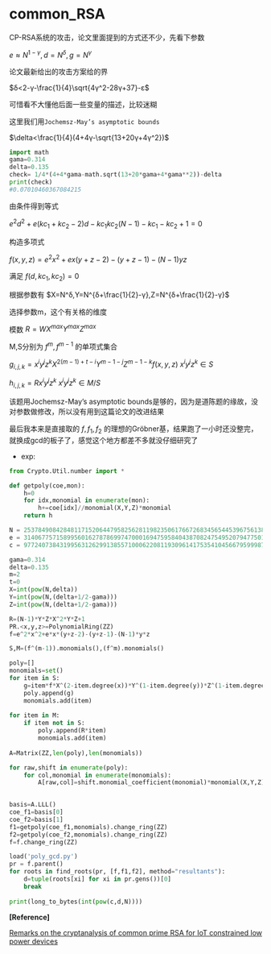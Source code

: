 # common_RSA

CP-RSA系统的攻击，论文里面提到的方式还不少，先看下参数

$e≈N^{1-γ},d=N^δ,g=N^γ$

论文最新给出的攻击方案给的界

$δ<2-γ-\frac{1}{4}\sqrt{4γ^2-28γ+37}-ε$

可惜看不大懂他后面一些变量的描述，比较迷糊

这里我们用`Jochemsz-May’s asymptotic bounds`

$\delta<\frac{1}{4}(4+4γ-\sqrt{13+20γ+4γ^2})$

```python
import math
gama=0.314
delta=0.135
check= 1/4*(4+4*gama-math.sqrt(13+20*gama+4*gama**2))-delta
print(check)
#0.07010460367084215
```

由条件得到等式

$e^2d^2+e(kc_1+kc_2-2)d-kc_1kc_2(N-1)-kc_1-kc_2+1=0$

构造多项式

$f(x,y,z)=e^2x^2+ex(y+z-2)-(y+z-1)-(N-1)yz$

满足 $f(d,kc_1,kc_2)=0$

根据参数有 $X=N^δ,Y=N^{δ+\frac{1}{2}-γ},Z=N^{δ+\frac{1}{2}-γ}$

选择参数m，这个有关格的维度

模数 $R=WX^{max}Y^{max}Z^{max}$

M,S分别为 $f^ m,f^ {m-1}$ 的单项式集合

$g_{i,j,k}=x^iy^jz^kX^{2(m-1)+t-i}Y^{m-1-j}Z^{m-1-k}f(x,y,z)$   $x^iy^jz^k∈S$

$h_{i,j,k}=Rx^iy^jz^k$   $x^iy^jz^k∈M/S$

该题用Jochemsz-May’s asymptotic bounds是够的，因为是道陈题的缘故，没对参数做修改，所以没有用到这篇论文的改进结果

最后我本来是直接取的 $f,f_ 1,f_ 2$ 的理想的Gröbner基，结果跑了一小时还没整完，就换成gcd的板子了，感觉这个地方都差不多就没仔细研究了

-  exp:

```python
from Crypto.Util.number import *

def getpoly(coe,mon):
    h=0
    for idx,monomial in enumerate(mon):
        h+=coe[idx]//monomial(X,Y,Z)*monomial
    return h

N = 253784908428481171520644795825628119823506176672683456544539675613895749357067944465796492899363087465652749951069021248729871498716450122759675266109104893465718371075137027806815473672093804600537277140261127375373193053173163711234309619016940818893190549811778822641165586070952778825226669497115448984409
e = 31406775715899560162787869974700016947595840438708247549520794775013609818293759112173738791912355029131497095419469938722402909767606953171285102663874040755958087885460234337741136082351825063419747360169129165
c = 97724073843199563126299138557100062208119309614175354104566795999878855851589393774478499956448658027850289531621583268783154684298592331328032682316868391120285515076911892737051842116394165423670275422243894220422196193336551382986699759756232962573336291032572968060586136317901595414796229127047082707519

gama=0.314
delta=0.135
m=2
t=0
X=int(pow(N,delta))
Y=int(pow(N,(delta+1/2-gama)))
Z=int(pow(N,(delta+1/2-gama)))

R=(N-1)*Y*Z*X^2*Y*Z+1
PR.<x,y,z>=PolynomialRing(ZZ)
f=e^2*x^2+e*x*(y+z-2)-(y+z-1)-(N-1)*y*z

S,M=(f^(m-1)).monomials(),(f^m).monomials()

poly=[]
monomials=set()
for item in S:
    g=item*f*X^(2-item.degree(x))*Y^(1-item.degree(y))*Z^(1-item.degree(z))
    poly.append(g)
    monomials.add(item)
    
for item in M:
    if item not in S:
        poly.append(R*item)
        monomials.add(item)
        
A=Matrix(ZZ,len(poly),len(monomials))

for raw,shift in enumerate(poly):
    for col,monomial in enumerate(monomials):
        A[raw,col]=shift.monomial_coefficient(monomial)*monomial(X,Y,Z)
        

basis=A.LLL()
coe_f1=basis[0]
coe_f2=basis[1]
f1=getpoly(coe_f1,monomials).change_ring(ZZ)
f2=getpoly(coe_f2,monomials).change_ring(ZZ)
f=f.change_ring(ZZ)

load('poly_gcd.py')
pr = f.parent()
for roots in find_roots(pr, [f,f1,f2], method="resultants"):
    d=tuple(roots[xi] for xi in pr.gens())[0]
    break
    
print(long_to_bytes(int(pow(c,d,N))))
```

**[Reference]**

[Remarks on the cryptanalysis of common prime RSA for IoT constrained low power devices](https://www.sciencedirect.com/science/article/abs/pii/S0020025520305004#s0030)
